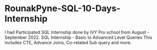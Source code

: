 # RounakPyne-SQL-10-Days-Internship
I had Participated SQL Internship done by IVY Pro school from August - September 2022.
SQL Internship - Basic to Advanced Level Queries
This includes CTE, Advance Joins, Co-related Sub query and more.
